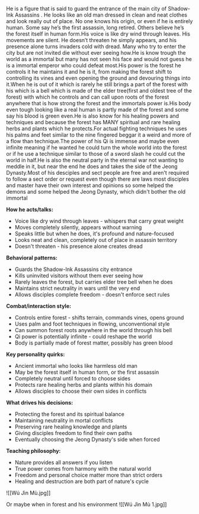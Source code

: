 He is a figure that is said to guard the entrance of the main city of Shadow-Ink Assassins . He looks like an old man dressed in clean and neat clothes and look really out of place. No one knows his origin, or even if he is entirely human. Some say he’s the first assassin, long retired. Others believe he’s the forest itself in human form.His voice is like dry wind through leaves. His movements are silent. He doesn’t threaten he simply appears, and his presence alone turns invaders cold with dread. Many who try to enter the city but are not invited die without ever seeing how.He is know trough the world as a immortal but many has not seen his face and would not guess he is a immortal emperor who could defeat most.His power is the forest he controls it he maintains it and he is it, from making the forest shift to controlling its vines and even opening the ground and devouring things into it.When he is out of it which is rarely he still brings a part of the forest with his which is a bell which is made of the elder tree(first and oldest tree of the forest) with which he controls and can call upon roots of the forest anywhere that is how strong the forest and the immortals power is.His body even tough looking like a real human is partly made of the forest and some say his blood is green even.He is also know for his healing powers and techniques and because the forest has MANY spiritual and rare healing herbs and plants which he protects.For actual fighting techniques he uses his palms and feet similar to the nine fingered beggar it a weird and more of a flow than technique.The power of his Qi is immense and maybe even infinite meaning if he wanted he could turn the whole world into the forest or if he use a technique similar to those of a sword slash he could cut the world in half.He is also the neutral party in the eternal war not wanting to meddle in it, but near the end he does and takes the side of the Jeong Dynasty.Most of his desciples and sect people are free and aren't required to follow a sect order or request even though there are laws most disciples and master have their own interest and opinions so some helped the demons and some helped the Jeong Dynasty, which didn't bother the old immortal

**How he acts/talks:**
- Voice like dry wind through leaves - whispers that carry great weight
- Moves completely silently, appears without warning
- Speaks little but when he does, it's profound and nature-focused
- Looks neat and clean, completely out of place in assassin territory
- Doesn't threaten - his presence alone creates dread

**Behavioral patterns:**
- Guards the Shadow-Ink Assassins  city entrance
- Kills uninvited visitors without them ever seeing how
- Rarely leaves the forest, but carries elder tree bell when he does
- Maintains strict neutrality in wars until the very end
- Allows disciples complete freedom - doesn't enforce sect rules

**Combat/interaction style:**
- Controls entire forest - shifts terrain, commands vines, opens ground
- Uses palm and foot techniques in flowing, unconventional style
- Can summon forest roots anywhere in the world through his bell
- Qi power is potentially infinite - could reshape the world
- Body is partially made of forest matter, possibly has green blood

**Key personality quirks:**
- Ancient immortal who looks like harmless old man
- May be the forest itself in human form, or the first assassin
- Completely neutral until forced to choose sides
- Protects rare healing herbs and plants within his domain
- Allows disciples to choose their own sides in conflicts

**What drives his decisions:**
- Protecting the forest and its spiritual balance
- Maintaining neutrality in mortal conflicts
- Preserving rare healing knowledge and plants
- Giving disciples freedom to find their own paths
- Eventually choosing the Jeong Dynasty's side when forced

**Teaching philosophy:**
- Nature provides all answers if you listen
- True power comes from harmony with the natural world
- Freedom and personal choice matter more than strict orders
- Healing and destruction are both part of nature's cycle

![[Wú Jìn Mù.jpg]]

Or maybe when in forest and his environment
![[Wú Jìn Mù 1.jpg]]